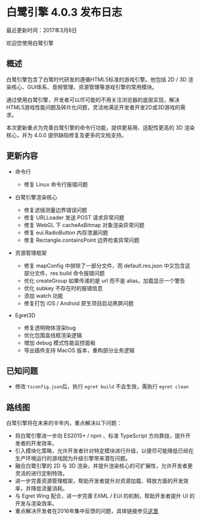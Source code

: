 白鹭引擎 4.0.3 发布日志
===============================


最近更新时间：2017年3月6日


欢迎您使用白鹭引擎

## 概述

白鹭引擎包含了白鹭时代研发的遵循HTML5标准的游戏引擎。他包括 2D / 3D 渲染核心、GUI体系、音频管理、资源管理等游戏引擎的常用模块。

通过使用白鹭引擎，开发者可以尽可能的不用关注浏览器的底层实现，解决HTML5游戏性能问题及碎片化问题，灵活地满足开发者开发2D或3D游戏的需求。

本次更新重点为完善白鹭引擎的命令行功能，提供更易用、适配性更高的 3D 渲染核心，并为 4.0.0 提供缺陷修复及更多的文档支持。

## 更新内容

* 命令行
    * 修复 Linux 命令行报错问题

* 白鹭引擎渲染核心
    * 修复滤镜测量边界错误问题
    * 修复 URLLoader 发送 POST 请求异常问题
    * 修复 WebGL 下 cacheAsBitmap 对象渲染异常问题
    * 修复 eui.RadioButton 内存泄漏问题
    * 修复 Rectangle.containsPoint 边界检查异常问题

* 资源管理框架
    * 修复 mapConfig 中排除了一部分文件，而 default.res.json 中又包含这部分文件，res build 命令报错问题
    * 优化 createGroup 如果传递的是 url 而不是 alias，加载显示一个警告
    * 优化 subkey 不存在时的报错信息
    * 添加 watch 功能
    * 修复打包 iOS / Android 原生项目启动黑屏问题

* Egret3D
    * 修复透明物体渲染bug
    * 优化包围盒线框渲染逻辑
    * 增加 debug 模式性能监控面板
    * 导出插件支持 MacOS 版本，重构部分业务逻辑


## 已知问题

* 修改 ```tsconfig.json```后，执行 ``` egret build ``` 不会生效，需执行 ``` egret clean ```


## 路线图

白鹭引擎将在未来的半年内，重点解决以下问题：

* 将白鹭引擎进一步向 ES2015+ / npm 、标准 TypeScript 方向靠拢，提升开发者的开发效率。
* 引入模块化策略，允许开发者针对特定模块进行升级，以便尽可能降低已经在生产环境运行的游戏因为升级引擎带来潜在问题。
* 融合白鹭引擎的 2D 与 3D 渲染，并提升渲染核心的可扩展性，允许开发者更灵活的进行定制特效。
* 进一步完善资源管理框架，帮助开发者提升对资源加载、释放方面的开发效率，并降低流量消耗。
* 与 Egret Wing 配合，进一步完善 EXML / EUI 的机制，帮助开发者提升 UI 的开发与渲染效率。
* 重点解决开发者在2016年集中反馈的问题，具体链接参见[这里](http://bbs.egret.com/thread-25005-1-1.html)